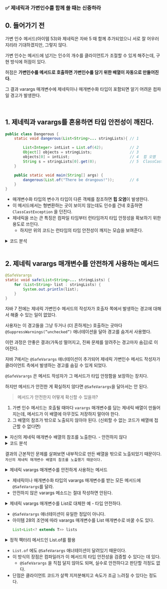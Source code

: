 ### ✅ 제네릭과 가변인수를 함께 쓸 때는 신중하라

## 0. 들어가기 전

가변 인수 메서드(아이템 53)와 제네릭은 자바 5 때 함께 추가되었으니 서로 잘 어우러지리라 기대하겠지만, 그렇지 않다.

가변 인수는 메서드에 넘기는 인수의 개수를 클라이언트가 조절할 수 있게 해주는데, 구현 방식에 허점이 있다.

허점은 **가변인수를 메서드로 호출하면 가변인수를 담기 위한 배열이 자동으로 만들어진다.**

그 결과 varargs 매개변수에 제네릭이나 매개변수화 타입이 포함되면 알기 어려운 컴파일 경고가 발생한다.

<br>

## 1. 제네릭과 varargs를 혼용하면 타입 안전성이 깨진다.

```java
public class Dangerous {
    static void dangerous(List<String>... stringLists){ // 1

        List<Integer> intList = List.of(42);            // 2
        Object[] objects = stringLists;                 // 3
        objects[0] = intList;                           // 4  힙 오염
        String s = stringLists[0].get(0);               // 5  ClassCastException
    }

    public static void main(String[] args) {
        dangerous(List.of("There be drangous!"));       // 6
    }
}
```

- 매개변수화 타입의 변수가 타입이 다른 객체를 참조하면 **힙 오염**이 발생한다.
- 이 메서드에서는 형변환하는 곳이 보이지 않는데도 인수를 건네 호출하면 `ClassCastException` 을 던진다.
- 제네릭을 쓰는 큰 특징은 컴파일 타임부터 런타임까지 타입 안정성을 확보하기 위한 용도로 쓰인다.
    - 하지만 위의 코드는 런타임의 타임 안전성이 깨지는 모습을 보여준다.

<details>
    <summary>코드 분석</summary>
<div markdown="1">

1. `dangerous()` 메서드는 제네릭 가변인자(varargs)를 받는다. 호출 시 내부적으로 제네릭 배열을 생성한다.
2. `Integer` 타입의 불변 리스트를 만들고 값 42를 넣어줬다.
3. `stringLists`(List 배열)를 `Object[]`에 할당한다. 이유는 배열은 공변이기 때문에 가능하다. 즉, `String` 타입을 `Object` 타입으로 사용하겠다는 뜻이다.
4. `Object[]`로 업캐스팅 되어 있기 때문에 `List<Integer>`를 끼어 넣을 수 있다. 즉, `stringLists[0]` 자리에 원래 `List<String>`이 있어야 하는데 `List<Integer>` 가 들어가 버린다.
5. `stringLists[0]`을 `List<String>` 라고 믿고 첫 번째 요소를 꺼내지만, 실제로는 `List<Integer>`가 들어있으므로 `Integer`를 반환한다. 그러므로 `ClassCastException` 가 발생한다.
</div>
</details>

<br>

## 2. 제네릭 varargs 매개변수를 안전하게 사용하는 메서드

```java
@SafeVarargs
static void safe(List<String>... stringLists) {
    for (List<String> list : stringLists) {
        System.out.println(list);
    }
}
```

자바 7 전에는 제네릭 가변인수 메서드의 작성자가 호출자 쪽에서 발생하는 경고에 대해서 해줄 수 있는 일이 없었다.

사용자는 이 경고들을 그냥 두거나 (더 흔하게는) 호출하는 곳마다 `@SuppressWarnings(”unchecked”)` 애너테이션을 달아 경고를 숨겨서 사용했다.

이런 과정은 안좋은 결과(가독성 떨어지고, 진짜 문제를 알려주는 경고마자 숨김)로 이어진다.

자바 7에서는 `@SafeVarargs` 애너테이션이 추가되어 제네릭 가변인수 메서드 작성자가 클라이언트 측에서 발생하는 경고를 숨길 수 있게 되었다.

`@SafeVarargs` 은 메서드 작성자가 그 메서드가 타입 안정함을 보장하는 장치다.

하지만 메서드가 안전한 게 확실하지 않다면  `@SafeVarargs`을 달아서는 안 된다.  

> 메서드가 안전한지 어떻게 확신할 수 있을까?

1. 가변 인수 메서드는 호출될 때마다 `varargs` 매개변수를 담는 제네릭 배열이 만들어지는데, 메서드가 이 배열에 아무것도 저장하지 말아야 한다.
2. 그 배열의 참조가 밖으로 노출되지 않아야 된다. (신뢰할 수 없는 코드가 배열에 접근할 수 없다면)

<details>
    <summary>자신의 제네릭 매개변수 배열의 참조를 노출한다. - 안전하지 않다</summary>
<div markdown="1">

```java
public class PickTwo {

    static <T> T[] toArray(T... args) {
        return args; // 가변인수 그대로 배열로 반환
    }

    static <T> T[] pickTwo(T a, T b, T c) {
        switch (ThreadLocalRandom.current().nextInt(3)) {
            case 0 : return toArray(a, b);
            case 1 : return toArray(a, b);
            case 2 : return toArray(a, b);
        }
        throw new AssertionError(); // 도달할 수 없다.
    }

    public static void main(String[] args) {
        String[] attributes = pickTwo("좋은", "빠른", "저렴한");
        System.out.println(Arrays.toString(attributes));
    }
}
```
</div>
</details>

<details>
    <summary>코드 분석</summary>
<div markdown="1">

1. 제네릭 배열을 return 했다. 즉, 밖으로 노출했다.
```java
static <T> T[] toArray(T... args) {
    return args; // 제네릭 배열을 return args-> 노출된다.
}
```

2. pickTwo를 호출하면 `toArray`가 호출되면서 제네릭 배열(args)이 노출된다. 즉, pickTwo를 쓰는 것이 `toArray`를 쓰는것과 동일하다.
```java
static <T> T[] pickTwo(T a, T b, T c) { 
    switch (ThreadLocalRandom.current().nextInt(3)) {
        case 0 : return toArray(a, b);
        case 1 : return toArray(a, c);
        case 2 : return toArray(b, c);
    }
    throw new AssertionError();
}
```

3. 이 부분에서 `toArray`를 쓸 때, 컴파일러는 `String[]`로 추론하지만 실제 생성되는 배열은 `Object[]` 이다.  
즉, 컴파일러는 toArray는 `String[]`를 리턴하지만, 실제 런타임은 `Object[]`를 리턴한다.
```java
return toArray(a, b);
```

4. 컴파일러는 호출 지점에 반환값을 String[]으로 변환하는 암묵적 캐스트([바이트코드의 CHECKCAST](https://miiiinju.tistory.com/29))를 삽입
```java
String[] attributes = pickTwo("좋은", "빠른", "저렴한");
```

5. 제네릭 가변인수 메서드에서 생성된 Object[]를 컴파일러가 String[]로 강제 캐스팅하기 때문에, 런타임에 `ClassCastException` 이 발생한다.
```java
System.out.println(Arrays.toString(attributes));
```
</div>
</details>

결과의 근본적인 문제를 살펴보면 내부적으로 만든 배열을 밖으로 노출되었기 때문이다.  
`자신의 제네릭 매개변수 배열의 참조를 노출했기 때문이다.`

<details>
    <summary>제네릭 varargs 매개변수를 안전하게 사용하는 메서드</summary>
<div markdown="1">

```java
@SafeVarargs
static <T> List<T> flatten(List<? extends T>... lists){
    List<T> result = new ArrayList<>();
    for(List<? extends T> list : lists){
        result.addAll(list);
    }
    return result;
}
```
</div>
</details>

- 제네릭이나 매개변수화 타입의 varargs 매개변수를 받는 모든 메서드에 `@SafeVarargs`를 달라.
- 안전하지 않은 varargs 메소드는 절대 작성하면 안된다.

<details>
    <summary>제네릭 varargs 매개변수를 List로 대체한 예 - 타입 안전하다.</summary>
<div markdown="1">

```java
static <T> List<T> flatten_typesafe(List<List<? extends T>> lists){
    List<T> result = new ArrayList<>();
    for(List<? extends T> list : lists){
        result.addAll(list);
    }
    return result;
    }
```
</div>
</details>

- `@SafeVarargs` 애너테이션이 유일한 정답이 아니다.
- 아이템 28의 조언에 따라 varargs 매개변수를 List 매개변수로 바꿀 수도 있다.
    ```java
    List<List<? extends T>> lists
    ```



<details>
    <summary>정적 팩터리 메서드인 List.of를 활용</summary>
<div markdown="1">

```java
public class SafePickTwo {
    static <T> List<T> pickTwo(T a, T b, T c) {
        switch (ThreadLocalRandom.current().nextInt(3)) {
            case 0 : return List.of(a, b);
            case 1 : return List.of(a, c);
            case 2 : return List.of(b, c);
        }
        throw new AssertionError();
    }

    public static void main(String[] args) {
        List<String> attributes = pickTwo("좋은", "빠른", "저렴한");
        System.out.println(attributes);

    }
}
```
</div>
</details>

- `List.of` 에도 `@SafeVarargs` 애너테이션이 달려있기 때문이다.
- 이 방식의 장점은 컴파일러가 이 메서드의 타입 안전성을 검증할 수 있다는 데 있다.
    - `@SafeVarargs` 을 직접 달지 않아도 되며, 실수로 안전하다고 판단할 걱정도 없다.
- 단점은 클라이언트 코드가 살짝 지저분해지고 속도가 조금 느려질 수 있다는 정도다.